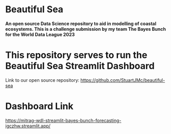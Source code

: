 # Beautiful Sea
**An open source Data Science repository to aid in modelling of coastal ecosystems. This is a challenge submission by my team The Bayes Bunch for the World Data League 2023**

# This repository serves to run the Beautiful Sea Streamlit Dashboard
Link to our open source repository: https://github.com/StuartJMc/beautiful-sea

# Dashboard Link
https://mitrag-wdl-streamlit-bayes-bunch-forecasting-igczhw.streamlit.app/
